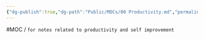 ```yaml
---
{"dg-publish":true,"dg-path":"Public/MOCs/00 Productivity.md","permalink":"/public/mo-cs/00-productivity/","title":"00 Productivity","updated":"2023-10-14T18:30:36.771+08:00"}
---
```



#MOC / `for notes related to productivity and self improvement`